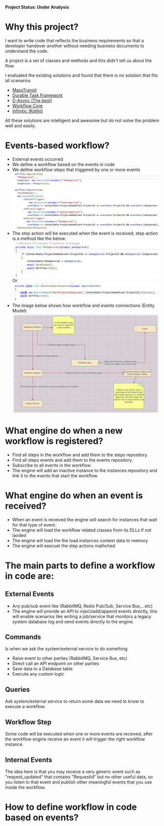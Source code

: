**Project Status: Under Analysis**

# Why this project?
I want to write code that reflects the business requirements so that a developer handover another without needing business documents to understand the code.

A project is a set of classes and methods and this didn't tell us about the flow.


I evaluated the existing solutions and found that there is no solution that fits all scenarios
* [MassTransit](https://masstransit-project.com/)
* [Durable Task Framework](https://github.com/Azure/durabletask)
* [D-Async (The best)](https://github.com/Dasync/Dasync)
* [Workflow Core](https://github.com/danielgerlag/workflow-core)
* [Infinitic (Kotlin)](https://github.com/infiniticio/infinitic)

All these solutions are intelligent and awesome but do not solve the problem well and easily.




# Events-based workflow?
* External events occurred
* We define a workflow based on the events in code
* We define workflow steps that triggered by one or more events
    ![Workflow based on events!](./img/define_workflow_steps.png)
* The step action will be executed when the event is received, step action is a method like the below:
    ![Workflow based on events!](./img/step_action_example.png)
    Or
    ![Workflow based on events!](./img/step_action_example2.png)
* The image below shows how workflow and events connections (Entity Model)
    ![Workflow based on events!](./img/Workflow_State_Data_Model.png)

# What engine do when a new workflow is registered?
* Find all steps in the workflow and add them to the steps repository.
* Find all steps events and add them to the events repository.
* Subscribe to all events in the workflow.
* The engine will add an inactive instance to the instances repository and link it to the events that start the workflow. 

# What engine do when an event is received?
* When an event is received the engine will search for instances that wait for that type of event.
* The engine will load the workflow related classes from its DLLs if not laoded
* The engine will load the the load instances context data to memory
* The engine will execuet the step actions mathched

# The main parts to define a workflow in code are:
## External Events
* Any pub/sub event like (RabbitMQ, Redis Pub/Sub, Service Bus,...etc)
* The engine will provide an API to inject/add/append events directly, this will enable scenarios like writing a job/service that monitors a legacy system database log and send events directly to the engine. 

## Commands
Is when we ask the system/external service to do something
* Raise event to other parties (RabbitMQ, Service Bus, etc)
* Direct call an API endpoint on other parties
* Save data to a Database table
* Execute any custom logic

## Queries
Ask system/external service to return some data we need to know to execute a workflow.

## Workflow Step
Some code will be executed when one or more events are received, after the workflow engine receive an event it will trigger the right workflow instance.

## Internal Events
The idea here is that you may receive a very generic event such as "request_updated" that contains "RequestId" but no other useful data, so you listen to that event and publish other meaningful events that you use inside the workflow.

# How to define workflow in code based on events?
